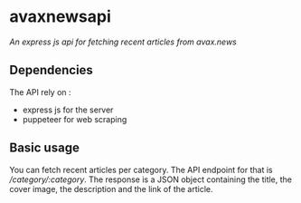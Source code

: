 # avaxnewsapi
_An express js api for fetching recent articles from avax.news_

## Dependencies
The API rely on :
* express js for the server
* puppeteer for web scraping

## Basic usage
You can fetch recent articles per category. The API endpoint for that is _/category/:category_. The response is a JSON object containing the title, the cover image, the description and the link of the article.


